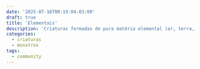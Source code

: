 ```yaml
---
date: '2025-07-16T00:19:04-03:00'
draft: true
title: 'Elementais'
description: 'Criaturas formadas de pura matéria elemental (ar, terra, fogo ou água), que podem ser invocados de seus planos de origem para servir usuários de magia.'
categories:
  - criaturas
  - monstros
tags:
  - community
---
```

